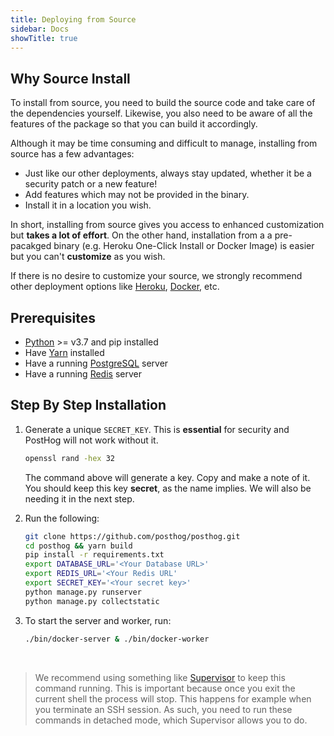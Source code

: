 ```yaml
---
title: Deploying from Source
sidebar: Docs
showTitle: true
---
```


## Why Source Install

To install from source, you need to build the source code and take care of the dependencies yourself. Likewise, you also need to be aware of all the features of the package so that you can build it accordingly.

Although it may be time consuming and difficult to manage, installing from source has a few advantages:

- Just like our other deployments, always stay updated, whether it be a security patch or a new feature!
- Add features which may not be provided in the binary.
- Install it in a location you wish.

In short, installing from source gives you access to enhanced customization but **takes a lot of effort**. On the other hand, installation from a a pre-pacakged binary (e.g. Heroku One-Click Install or Docker Image) is easier but you can't **customize** as you wish.

If there is no desire to customize your source, we strongly recommend other deployment options like [Heroku](/docs/self-host/deploy/heroku), [Docker](/docs/self-host/deploy/docker), etc.

## Prerequisites

- [Python](https://www.python.org/downloads/) >= v3.7 and pip installed
- Have [Yarn](https://classic.yarnpkg.com/en/docs/install/#mac-stable) installed
- Have a running [PostgreSQL](https://www.postgresql.org/) server
- Have a running [Redis](https://redis.io/) server

## Step By Step Installation

1. Generate a unique `SECRET_KEY`. This is **essential** for security and PostHog will not work without it. 

    ```bash
    openssl rand -hex 32
    ```

    The command above will generate a key. Copy and make a note of it. You should keep this key **secret**, as the name implies.
    We will also be needing it in the next step.

2. Run the following:

    ```bash
    git clone https://github.com/posthog/posthog.git 
    cd posthog && yarn build
    pip install -r requirements.txt
    export DATABASE_URL='<Your Database URL>'
    export REDIS_URL='<Your Redis URL'
    export SECRET_KEY='<Your secret key>'
    python manage.py runserver
    python manage.py collectstatic
    ```

3. To start the server and worker, run:

    ```bash
    ./bin/docker-server & ./bin/docker-worker
    ```

<br />

> We recommend using something like [Supervisor](https://github.com/Supervisor/supervisor) to keep this command running. This is important because once you exit the current shell the process will stop. This happens for example when you terminate an SSH session. As such, you need to run these commands in detached mode, which Supervisor allows you to do. 
